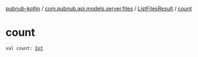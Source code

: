 [pubnub-kotlin](../../index.md) / [com.pubnub.api.models.server.files](../index.md) / [ListFilesResult](index.md) / [count](./count.md)

# count

`val count: `[`Int`](https://kotlinlang.org/api/latest/jvm/stdlib/kotlin/-int/index.html)